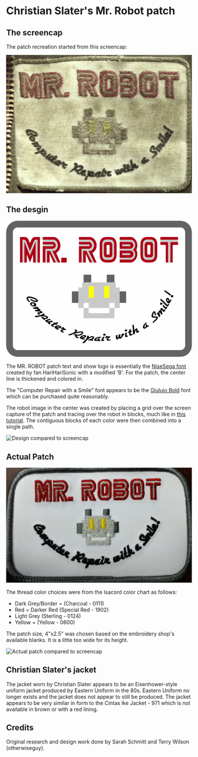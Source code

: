 # Christian Slater's Mr. Robot patch

## The screencap

The patch recreation started from this screencap:

![Screencap](artwork/patch-capture.png?raw=true "Patch screencap")

## The desgin

![Design](artwork/patch-design.png?raw=true "Patch design")

The MR. ROBOT patch text and show logo is essentially the
[NiseSega font](http://www.thealmightyguru.com/GameFonts/Series-Sega.html)
created by fan HariHariSonic with a modified 'B'. For the patch, the center
line is thickened and colored in.

The "Computer Repair with a Smile" font appears to be the 
[Giuluio Bold](http://www.fontspring.com/fonts/fontsite/giulio) font which can
be purchased quite reasonably.

The robot image in the center was created by placing a grid over the screen
capture of the patch and tracing over the robot in blocks, much like in
[this tutorial](https://www.youtube.com/watch?v=Se7WVuyIEnU). The contiguous
blocks of each color were then combined into a single path.

![Design compared to screencap](artwork/patch-capture-design.gif?raw=true "Design compared to screencap")

## Actual Patch

![Actual patch](artwork/patch-actual.jpg?raw=true "Actual patch")

The thread color choices were from the lsacord color chart as follows:

* Dark Grey/Border = (Charcoal - 0111)
* Red = Darker Red (Special Red - 1902)
* Light Grey (Sterling - 0124)
* Yellow = (Yellow - 0600)

The patch size, 4"x2.5" was chosen based on the embroidery shop's available
blanks. It is a little too wide for its height.

![Actual patch compared to screencap](artwork/patch-capture-actual.gif?raw=true "Actual patch compared to screencap")

## Christian Slater's jacket

The jacket worn by Christian Slater appears to be an Eisenhower-style uniform
jacket produced by Eastern Uniform in the 80s. Eastern Uniform no longer exists
and the jacket does not appear to still be produced. The jacket appears to be
very similar in form to the Cintas Ike Jacket - 971 which is not available in
brown or with a red lining.

## Credits

Original research and design work done by Sarah Schmitt and Terry Wilson (otherwiseguy).

